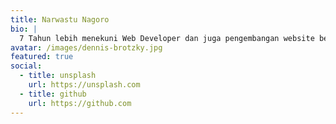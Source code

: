 ```yaml
---
title: Narwastu Nagoro
bio: |
  7 Tahun lebih menekuni Web Developer dan juga pengembangan website berbasis WordPress. Saya juga mahir dalam Search Engine Optimization.
avatar: /images/dennis-brotzky.jpg
featured: true
social:
  - title: unsplash
    url: https://unsplash.com
  - title: github
    url: https://github.com
---
```

